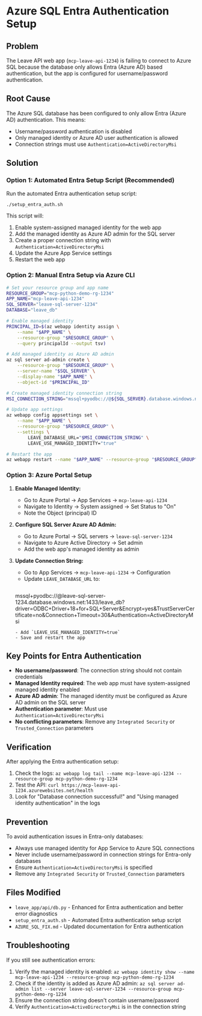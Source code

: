 # Azure SQL Entra Authentication Setup

## Problem
The Leave API web app (`mcp-leave-api-1234`) is failing to connect to Azure SQL because the database only allows Entra (Azure AD) based authentication, but the app is configured for username/password authentication.

## Root Cause
The Azure SQL database has been configured to only allow Entra (Azure AD) authentication. This means:
- Username/password authentication is disabled
- Only managed identity or Azure AD user authentication is allowed
- Connection strings must use `Authentication=ActiveDirectoryMsi`

## Solution

### Option 1: Automated Entra Setup Script (Recommended)
Run the automated Entra authentication setup script:
```bash
./setup_entra_auth.sh
```

This script will:
1. Enable system-assigned managed identity for the web app
2. Add the managed identity as Azure AD admin for the SQL server
3. Create a proper connection string with `Authentication=ActiveDirectoryMsi`
4. Update the Azure App Service settings
5. Restart the web app

### Option 2: Manual Entra Setup via Azure CLI
```bash
# Set your resource group and app name
RESOURCE_GROUP="mcp-python-demo-rg-1234"
APP_NAME="mcp-leave-api-1234"
SQL_SERVER="leave-sql-server-1234"
DATABASE="leave_db"

# Enable managed identity
PRINCIPAL_ID=$(az webapp identity assign \
    --name "$APP_NAME" \
    --resource-group "$RESOURCE_GROUP" \
    --query principalId --output tsv)

# Add managed identity as Azure AD admin
az sql server ad-admin create \
    --resource-group "$RESOURCE_GROUP" \
    --server-name "$SQL_SERVER" \
    --display-name "$APP_NAME" \
    --object-id "$PRINCIPAL_ID"

# Create managed identity connection string
MSI_CONNECTION_STRING="mssql+pyodbc://@${SQL_SERVER}.database.windows.net:1433/${DATABASE}?driver=ODBC+Driver+18+for+SQL+Server&Encrypt=yes&TrustServerCertificate=no&Connection+Timeout=30&Authentication=ActiveDirectoryMsi"

# Update app settings
az webapp config appsettings set \
    --name "$APP_NAME" \
    --resource-group "$RESOURCE_GROUP" \
    --settings \
        LEAVE_DATABASE_URL="$MSI_CONNECTION_STRING" \
        LEAVE_USE_MANAGED_IDENTITY="true"

# Restart the app
az webapp restart --name "$APP_NAME" --resource-group "$RESOURCE_GROUP"
```

### Option 3: Azure Portal Setup
1. **Enable Managed Identity:**
    - Go to Azure Portal → App Services → `mcp-leave-api-1234`
   - Navigate to Identity → System assigned → Set Status to "On"
   - Note the Object (principal) ID

2. **Configure SQL Server Azure AD Admin:**
    - Go to Azure Portal → SQL servers → `leave-sql-server-1234`
   - Navigate to Azure Active Directory → Set admin
   - Add the web app's managed identity as admin

3. **Update Connection String:**
    - Go to App Services → `mcp-leave-api-1234` → Configuration
   - Update `LEAVE_DATABASE_URL` to:
     ```
    mssql+pyodbc://@leave-sql-server-1234.database.windows.net:1433/leave_db?driver=ODBC+Driver+18+for+SQL+Server&Encrypt=yes&TrustServerCertificate=no&Connection+Timeout=30&Authentication=ActiveDirectoryMsi
     ```
   - Add `LEAVE_USE_MANAGED_IDENTITY=true`
   - Save and restart the app

## Key Points for Entra Authentication
- **No username/password**: The connection string should not contain credentials
- **Managed Identity required**: The web app must have system-assigned managed identity enabled
- **Azure AD admin**: The managed identity must be configured as Azure AD admin on the SQL server
- **Authentication parameter**: Must use `Authentication=ActiveDirectoryMsi`
- **No conflicting parameters**: Remove any `Integrated Security` or `Trusted_Connection` parameters

## Verification
After applying the Entra authentication setup:
1. Check the logs: `az webapp log tail --name mcp-leave-api-1234 --resource-group mcp-python-demo-rg-1234`
2. Test the API: `curl https://mcp-leave-api-1234.azurewebsites.net/health`
3. Look for "Database connection successful!" and "Using managed identity authentication" in the logs

## Prevention
To avoid authentication issues in Entra-only databases:
- Always use managed identity for App Service to Azure SQL connections
- Never include username/password in connection strings for Entra-only databases
- Ensure `Authentication=ActiveDirectoryMsi` is specified
- Remove any `Integrated Security` or `Trusted_Connection` parameters

## Files Modified
- `leave_app/api/db.py` - Enhanced for Entra authentication and better error diagnostics
- `setup_entra_auth.sh` - Automated Entra authentication setup script
- `AZURE_SQL_FIX.md` - Updated documentation for Entra authentication

## Troubleshooting
If you still see authentication errors:
1. Verify the managed identity is enabled: `az webapp identity show --name mcp-leave-api-1234 --resource-group mcp-python-demo-rg-1234`
2. Check if the identity is added as Azure AD admin: `az sql server ad-admin list --server leave-sql-server-1234 --resource-group mcp-python-demo-rg-1234`
3. Ensure the connection string doesn't contain username/password
4. Verify `Authentication=ActiveDirectoryMsi` is in the connection string
